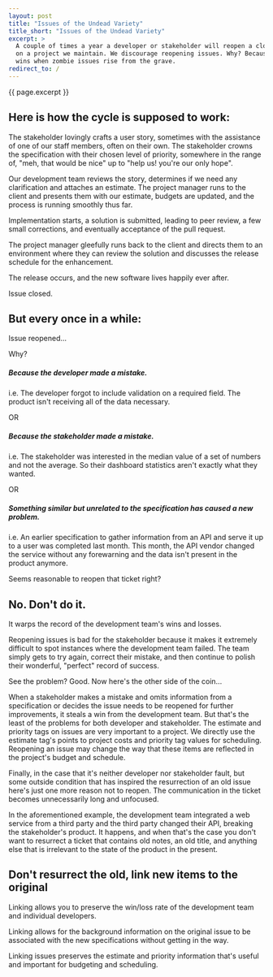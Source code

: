 ```yaml
---
layout: post
title: "Issues of the Undead Variety"
title_short: "Issues of the Undead Variety"
excerpt: >
  A couple of times a year a developer or stakeholder will reopen a closed issue
  on a project we maintain. We discourage reopening issues. Why? Because no one
  wins when zombie issues rise from the grave.
redirect_to: /
---
```


{{ page.excerpt }}

## Here is how the cycle is supposed to work:

The stakeholder lovingly crafts a user story, sometimes with the assistance of
one of our staff members, often on their own. The stakeholder crowns the
specification with their chosen level of priority, somewhere in the range of,
"meh, that would be nice" up to "help us! you're our only hope".

Our development team reviews the story, determines if we need any clarification
and attaches an estimate. The project manager runs to the client and presents
them with our estimate, budgets are updated, and the process is running smoothly
thus far.

Implementation starts, a solution is submitted, leading to peer review, a few
small corrections, and eventually acceptance of the pull request.

The project manager gleefully runs back to the client and directs them to an
environment where they can review the solution and discusses the release
schedule for the enhancement.

The release occurs, and the new software lives happily ever after.

Issue closed.

## But every once in a while:

Issue reopened...

Why?

##### Because the developer made a mistake.

i.e. The developer forgot to include validation on a required field. The product
isn't receiving all of the data necessary.

OR

##### Because the stakeholder made a mistake.

i.e. The stakeholder was interested in the median value of a set of numbers and
not the average. So their dashboard statistics aren't exactly what they wanted.

OR

##### Something similar but unrelated to the specification has caused a new problem.

i.e. An earlier specification to gather information from an API and serve it up
to a user was completed last month. This month, the API vendor changed the
service without any forewarning and the data isn't present in the product
anymore.

Seems reasonable to reopen that ticket right?

## No. Don't do it.

It warps the record of the development team's wins and losses.

Reopening issues is bad for the stakeholder because it makes it extremely
difficult to spot instances where the development team failed. The team simply
gets to try again, correct their mistake, and then continue to polish their
wonderful, "perfect" record of success. 

See the problem? Good. Now here's the other side of the coin...

When a stakeholder makes a mistake and omits information from a specification or
decides the issue needs to be reopened for further improvements, it steals a win
from the development team. But that's the least of the problems for both
developer and stakeholder. The estimate and priority tags on issues are very
important to a project. We directly use the estimate tag's points to project
costs and priority tag values for scheduling. Reopening an issue may change the
way that these items are reflected in the project's budget and schedule.

Finally, in the case that it's neither developer nor stakeholder fault, but some
outside condition that has inspired the resurrection of an old issue here's just
one more reason not to reopen. The communication in the ticket becomes
unnecessarily long and unfocused.

In the aforementioned example, the development team integrated a web service
from a third party and the third party changed their API, breaking the
stakeholder's product. It happens, and when that's the case you don't want to
resurrect a ticket that contains old notes, an old title, and anything else that
is irrelevant to the state of the product in the present.

## Don't resurrect the old, link new items to the original

Linking allows you to preserve the win/loss rate of the development team and
individual developers.

Linking allows for the background information on the original issue to be
associated with the new specifications without getting in the way.

Linking issues preserves the estimate and priority information that's useful and
important for budgeting and scheduling.

